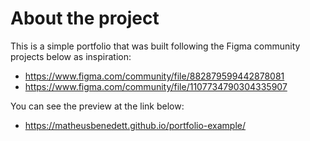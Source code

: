 # About the project
This is a simple portfolio that was built following the Figma community projects below as inspiration:
* https://www.figma.com/community/file/882879599442878081
* https://www.figma.com/community/file/1107734790304335907

You can see the preview at the link below:
* https://matheusbenedett.github.io/portfolio-example/
